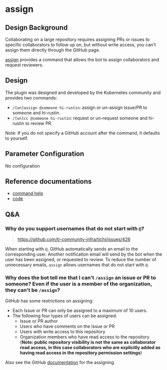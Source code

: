 # assign

## Design Background

Collaborating on a large repository requires assigning PRs or issues to specific collaborators to follow up on, but without write access, you can't assign them directly through the GitHub page.

[assign](https://github.com/kubernetes/test-infra/tree/master/prow/plugins/assign) provides a command that allows the bot to assign collaborators and request reviewers.

## Design

The plugin was designed and developed by the Kubernetes community and provides two commands:

- `/[un]assign @someone hi-rustin`: assign or un-assign Issue/PR to someone and hi-rustin.
- `/[un]cc @someone hi-rustin`: request or un-request someone and hi-rustin to review PR.

Note: If you do not specify a GitHub account after the command, it defaults to yourself.

## Parameter Configuration

No configuration

## Reference documentations

- [command help](https://prow.tidb.io/plugins?repo=ti-community-infra%2Ftichi)
- [code](https://github.com/kubernetes/test-infra/tree/master/prow/plugins/assign)

## Q&A

### Why do you support usernames that do not start with `@`?

> https://github.com/ti-community-infra/tichi/issues/426

When starting with `@`, GitHub automatically sends an email to the corresponding user. Another notification email will send by the bot when the user has been assigned, or requested to review.
To reduce the number of unnecessary emails, `assign` allows usernames that do not start with `@`.

### Why does the bot tell me that I can't `/assign` an issue or PR to someone? Even if the user is a member of the organization, they can't be `/assign`?

GitHub has some restrictions on assigning:

- Each Issue or PR can only be assigned to a maximum of 10 users.
- The following four types of users can be assigned:
    - Issue or PR author
    - Users who have comments on the Issue or PR
    - Users with write access to this repository
    - Organization members who have read access to the repository (**Note: public repository visibility is not the same
      as collaborator read access, in this case collaborators who are explicitly added as having read access in the
      repository permission settings**)

Also see the
GitHub [documentation](https://docs.github.com/en/issues/tracking-your-work-with-issues/managing-issues/assigning-issues-and-pull-requests-to-other-github-users)
for the assigning.
